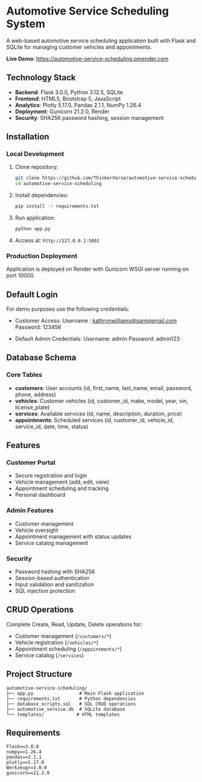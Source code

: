 # Automotive Service Scheduling System

A web-based automotive service scheduling application built with Flask and SQLite for managing customer vehicles and appointments.

**Live Demo**: https://automotive-service-scheduling.onrender.com

## Technology Stack

- **Backend**: Flask 3.0.0, Python 3.12.5, SQLite
- **Frontend**: HTML5, Bootstrap 5, JavaScript
- **Analytics**: Plotly 5.17.0, Pandas 2.1.1, NumPy 1.26.4
- **Deployment**: Gunicorn 21.2.0, Render
- **Security**: SHA256 password hashing, session management

## Installation

### Local Development
1. Clone repository:
   ```bash
   git clone https://github.com/ThinkerVerse/automotive-service-scheduling
   cd automotive-service-scheduling
   ```

2. Install dependencies:
   ```bash
   pip install -r requirements.txt
   ```

3. Run application:
   ```bash
   python app.py
   ```

4. Access at: `http://127.0.0.1:5001`

### Production Deployment
Application is deployed on Render with Gunicorn WSGI server running on port 10000.

## Default Login
For demo purposes use the following credentials:

- Customer Access:
Username : kathrynwilliams@samplemail.com
Password: 123456

- Default Admin Credentials: 
Username: admin
Password: admin123

## Database Schema

### Core Tables
- **customers**: User accounts (id, first_name, last_name, email, password, phone, address)
- **vehicles**: Customer vehicles (id, customer_id, make, model, year, vin, license_plate)
- **services**: Available services (id, name, description, duration, price)
- **appointments**: Scheduled services (id, customer_id, vehicle_id, service_id, date, time, status)

## Features

### Customer Portal
- Secure registration and login
- Vehicle management (add, edit, view)
- Appointment scheduling and tracking
- Personal dashboard

### Admin Features
- Customer management
- Vehicle oversight
- Appointment management with status updates
- Service catalog management

### Security
- Password hashing with SHA256
- Session-based authentication
- Input validation and sanitization
- SQL injection protection

## CRUD Operations

Complete Create, Read, Update, Delete operations for:
- Customer management (`/customers/*`)
- Vehicle registration (`/vehicles/*`)
- Appointment scheduling (`/appointments/*`)
- Service catalog (`/services`)

## Project Structure

```
automotive-service-scheduling/
├── app.py                 # Main Flask application
├── requirements.txt       # Python dependencies
├── database_scripts.sql   # SQL CRUD operations
├── automotive_service.db  # SQLite database
└── templates/            # HTML templates
```

## Requirements

```
Flask==3.0.0
numpy==1.26.4
pandas==2.1.1
plotly==5.17.0
Werkzeug>=3.0.0
gunicorn==21.2.0
```
